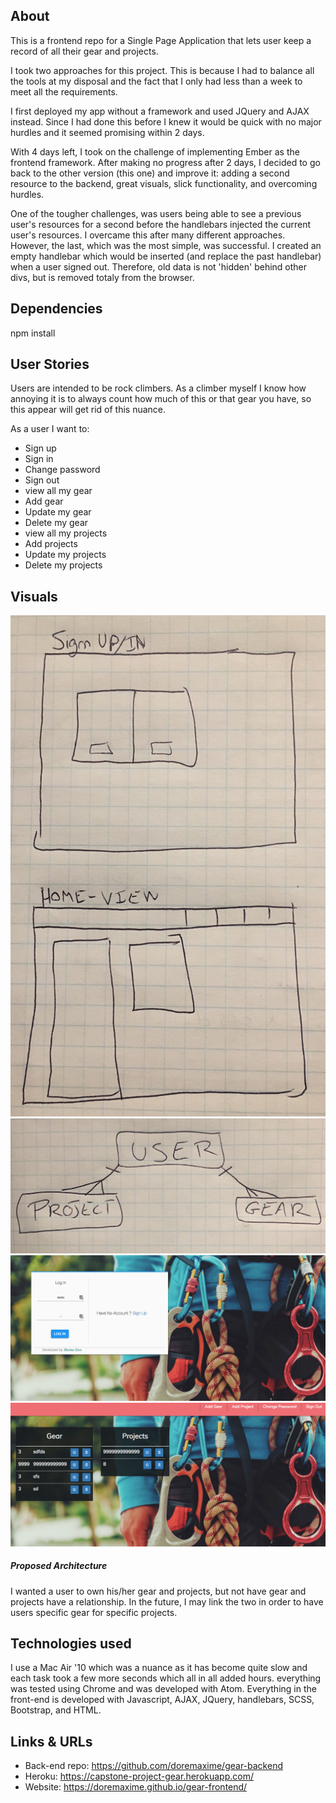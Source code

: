 ## About

This is a frontend repo for a Single Page Application that lets user keep a record of all their gear and projects.

I took two approaches for this project. This is because I had to balance all the tools at my disposal and the fact that I only had less than a week to meet all the requirements.

I first deployed my app without a framework and used JQuery and AJAX instead. Since I had done this before I knew it would be quick with no major hurdles and it seemed promising within 2 days.

With 4 days left, I took on the challenge of implementing Ember as the frontend framework. After making no progress after 2 days, I decided to go back to the other version (this one) and improve it: adding a second resource to the backend, great visuals, slick functionality, and overcoming hurdles.

One of the tougher challenges, was users being able to see a previous user's resources for a second before the handlebars injected the current user's resources. I overcame this after many different approaches. However, the last, which was the most simple, was successful. I created an empty handlebar which would be inserted (and replace the past handlebar) when a user signed out. Therefore, old data is not 'hidden' behind other divs, but is removed totaly from the browser.

## Dependencies

npm install

## User Stories

Users are intended to be rock climbers. As a climber myself I know how annoying it is to always count how much of this or that gear you have, so this appear will get rid of this nuance.

As a user I want to:
- Sign up
- Sign in
- Change password
- Sign out
- view all my gear
- Add gear
- Update my gear
- Delete my gear
- view all my projects
- Add projects
- Update my projects
- Delete my projects

## Visuals

![Wireframe](wireframe.JPG "Wireframe")
![ERD](ERD.JPG "ERD")
![Log in view](app.png "App")
![Home view](app2.png "App")

##### Proposed Architecture

I wanted a user to own his/her gear and projects, but not have gear and projects have a relationship.
In the future, I may link the two in order to have users specific gear for specific projects.


## Technologies used

I use a Mac Air '10 which was a nuance as it has become quite slow and each task took a few more seconds which all in all added hours. everything was tested using Chrome and was developed with Atom.
Everything in the front-end is developed with Javascript, AJAX, JQuery, handlebars, SCSS, Bootstrap, and HTML.

## Links & URLs

- Back-end repo: https://github.com/doremaxime/gear-backend
- Heroku: https://capstone-project-gear.herokuapp.com/
- Website: https://doremaxime.github.io/gear-frontend/
